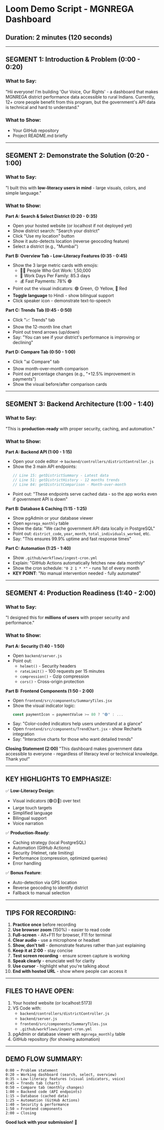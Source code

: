 # Loom Demo Script - MGNREGA Dashboard

## Duration: 2 minutes (120 seconds)

---

## SEGMENT 1: Introduction & Problem (0:00 - 0:20)

### What to Say:
"Hii everyone! I'm building 'Our Voice, Our Rights' - a dashboard that makes MGNREGA district performance data accessible to rural Indians. Currently, 12+ crore people benefit from this program, but the government's API data is technical and hard to understand."

### What to Show:
- Your GitHub repository
- Project README.md briefly

---

## SEGMENT 2: Demonstrate the Solution (0:20 - 1:00)

### What to Say:
"I built this with **low-literacy users in mind** - large visuals, colors, and simple language."

### What to Show:

**Part A: Search & Select District (0:20 - 0:35)**
- Open your hosted website (or localhost if not deployed yet)
- Show district search: "Search your district"
- Click "Use my location" button
- Show it auto-detects location (reverse geocoding feature)
- Select a district (e.g., "Mumbai")

**Part B: Overview Tab - Low-Literacy Features (0:35 - 0:45)**
- Show the 3 large metric cards with emojis:
  - 👷‍♂️ People Who Got Work: 1,50,000
  - 📅 Work Days Per Family: 85.3 days
  - 💰 Fast Payments: 78% 🟢
- Point out the visual indicators: 🟢 Green, 🟡 Yellow, 🔴 Red
- **Toggle language** to Hindi - show bilingual support
- Click speaker icon - demonstrate text-to-speech

**Part C: Trends Tab (0:45 - 0:50)**
- Click "📈 Trends" tab
- Show the 12-month line chart
- Point out trend arrows (up/down)
- Say: "You can see if your district's performance is improving or declining"

**Part D: Compare Tab (0:50 - 1:00)**
- Click "📊 Compare" tab
- Show month-over-month comparison
- Point out percentage changes (e.g., "+12.5% improvement in payments")
- Show the visual before/after comparison cards

---

## SEGMENT 3: Backend Architecture (1:00 - 1:40)

### What to Say:
"This is **production-ready** with proper security, caching, and automation."

### What to Show:

**Part A: Backend API (1:00 - 1:15)**
- Open your code editor → `backend/controllers/districtController.js`
- Show the 3 main API endpoints:
  ```javascript
  // Line 15: getDistrictSummary - Latest data
  // Line 51: getDistrictHistory - 12 months trends  
  // Line 84: getDistrictComparison - Month-over-month
  ```
- Point out: "These endpoints serve cached data - so the app works even if government API is down"

**Part B: Database & Caching (1:15 - 1:25)**
- Show pgAdmin or your database viewer
- Open `mgnrega_monthly` table
- Show the data: "We cache government API data locally in PostgreSQL"
- Point out: `district_code`, `year`, `month`, `total_individuals_worked`, etc.
- Say: "This ensures 99.9% uptime and fast response times"

**Part C: Automation (1:25 - 1:40)**
- Show `.github/workflows/ingest-cron.yml`
- Explain: "GitHub Actions automatically fetches new data monthly"
- Show the cron schedule: `"0 2 1 * *"` - runs 1st of every month
- **KEY POINT**: "No manual intervention needed - fully automated"

---

## SEGMENT 4: Production Readiness (1:40 - 2:00)

### What to Say:
"I designed this for **millions of users** with proper security and performance."

### What to Show:

**Part A: Security (1:40 - 1:50)**
- Open `backend/server.js`
- Point out:
  - `helmet()` - Security headers
  - `rateLimit()` - 100 requests per 15 minutes
  - `compression()` - Gzip compression
  - `cors()` - Cross-origin protection

**Part B: Frontend Components (1:50 - 2:00)**
- Open `frontend/src/components/SummaryTiles.jsx`
- Show the visual indicator logic:
  ```javascript
  const paymentIcon = paymentValue >= 80 ? "🟢" : ...
  ```
- Say: "Color-coded indicators help users understand at a glance"
- Open `frontend/src/components/TrendChart.jsx` - show Recharts integration
- Say: "Interactive charts for those who want detailed trends"

**Closing Statement (2:00)**
"This dashboard makes government data accessible to everyone - regardless of literacy level or technical knowledge. Thank you!"

---

## KEY HIGHLIGHTS TO EMPHASIZE:

✅ **Low-Literacy Design**: 
- Visual indicators (🟢🟡🔴) over text
- Large touch targets
- Simplified language
- Bilingual support
- Voice narration

✅ **Production-Ready**:
- Caching strategy (local PostgreSQL)
- Automation (GitHub Actions)
- Security (Helmet, rate limiting)
- Performance (compression, optimized queries)
- Error handling

✅ **Bonus Feature**:
- Auto-detection via GPS location
- Reverse geocoding to identify district
- Fallback to manual selection

---

## TIPS FOR RECORDING:

1. **Practice once** before recording
2. **Use browser zoom** (150%) - easier to read code
3. **Full-screen** - Alt+F11 for browser, F11 for terminal
4. **Clear audio** - use a microphone or headset
5. **Show, don't tell** - demonstrate features rather than just explaining
6. **Keep it at 2:00** - stay concise
7. **Test screen recording** - ensure screen capture is working
8. **Speak clearly** - enunciate well for clarity
9. **Use cursor** - highlight what you're talking about
10. **End with hosted URL** - show where people can access it

---

## FILES TO HAVE OPEN:

1. Your hosted website (or localhost:5173)
2. VS Code with:
   - `backend/controllers/districtController.js`
   - `backend/server.js`
   - `frontend/src/components/SummaryTiles.jsx`
   - `.github/workflows/ingest-cron.yml`
3. pgAdmin or database viewer with `mgnrega_monthly` table
4. GitHub repository (for showing automation)

---

## DEMO FLOW SUMMARY:

```
0:00 → Problem statement
0:20 → Working dashboard (search, select, overview)
0:35 → Low-literacy features (visual indicators, voice)
0:45 → Trends tab (chart)
0:50 → Compare tab (monthly changes)
1:00 → Backend code (API endpoints)
1:15 → Database (cached data)
1:25 → Automation (GitHub Actions)
1:40 → Security & performance
1:50 → Frontend components
2:00 → Closing
```

**Good luck with your submission! 🚀**


